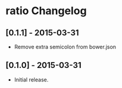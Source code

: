 # ratio Changelog

## [0.1.1] - 2015-03-31

* Remove extra semicolon from bower.json

## [0.1.0] - 2015-03-31

* Initial release.
